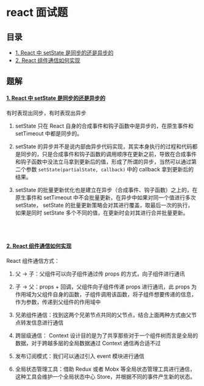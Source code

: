 # react 面试题

## 目录

- [1. React 中 setState 是同步的还是异步的](#1)
- [2. React 组件通信如何实现](#2)

## 题解

#### <a href="#1" id="1">1. React 中 setState 是同步的还是异步的</a>

有时表现出同步，有时表现出异步

1. setState 只在 React 自身的合成事件和钩子函数中是异步的，在原生事件和 setTimeout 中都是同步的。

2. setState 的异步并不是说内部由异步代码实现，其实本身执行的过程和代码都是同步的，只是合成事件和钩子函数的调用顺序在更新之前，导致在合成事件和钩子函数中没法立马拿到更新后的值，形成了所谓的异步，当然可以通过第二个参数 `setState(partialState, callback)` 中的 callback 拿到更新后的结果。
3. setState 的批量更新优化也是建立在异步（合成事件、钩子函数）之上的，在原生事件和 setTimeout 中不会批量更新，在异步中如果对同一个值进行多次 setState， setState 的批量更新策略会对其进行覆盖，取最后一次的执行，如果是同时 setState 多个不同的值，在更新时会对其进行合并批量更新。

<br/>
<br/>

#### <a href="#2" id="2">2. React 组件通信如何实现</a>

React 组件通信方式：

1. 父 -> 子：父组件可以向子组件通过传 props 的方式，向子组件进行通讯

2. 子 -> 父：props + 回调，父组件向子组件传递 props 进行通讯，此 props 为作用域为父组件自身的函数，子组件调用该函数，将子组件想要传递的信息，作为参数，传递到父组件的作用域中

3. 兄弟组件通信：找到这两个兄弟节点共同的父节点，结合上面两种方式由父节点转发信息进行通信

4. 跨层级通信： Context 设计目的是为了共享那些对于一个组件树而言是全局的数据，对于跨越多层的全局数据通过 Context 通信再合适不过

5. 发布订阅模式：我们可以通过引入 event 模块进行通信

6. 全局状态管理工具：借助 Redux 或者 Mobx 等全局状态管理工具进行通信，这种工具会维护一个全局状态中心 Store，并根据不同的事件产生新的状态。
